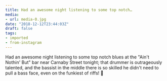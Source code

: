 ```yaml
---
title: Had an awesome night listening to some top notch…
media:
- url: media-0.jpg
date: "2018-12-12T23:44:03Z"
draft: false
tags:
- imported
- from-instagram
---
```

Had an awesome night listening to some top notch blues at the "Ain't Nothin' But" bar near Carnaby Street tonight; that drummer is outrageously talented, and the bassist in the middle there is so skilled he didn't need to pull a bass face, even on the funkiest of riffs! 💓
